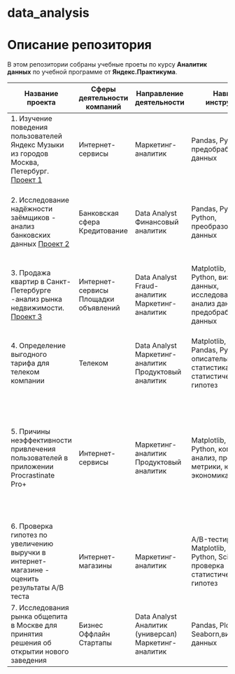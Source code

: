 # data_analysis
# Описание репозитория
В этом репозитории собраны учебные проеты по курсу **Аналитик данных** по учебной программе от **Яндекс.Практикума**.

<table>
  <thead>
    <tr>
      <th>Название проекта</th>
      <th>Сферы деятельности компаний</th>
      <th>Направление деятельности</th>
      <th>Навыки и инструменты</th>
      <th>Задачи проекта</th>
    </tr>
  </thead>
  <tbody>
    <tr>
      <td>1. Изучение поведения пользователей Яндекс Музыки из городов Москва, Петербург.
      <a href="https://github.com/katerina-ash/data_analysis/blob/main/Project_1._Yandex_Music/Project_1_Yandex_Music.ipynb">Проект 1</a></td>
      <td>Интернет-сервисы</td>
      <td>Маркетинг-аналитик</td>
      <td>Pandas, Python, предобработка данных</td>
      <td>На основе данных определить активность пользователей в зависимости от дня недели, какие жанры интересны ползователям</td>
    </tr>
    <tr>
      <td>2. Исследование надёжности заёмщиков - анализ банковских данных
      <a href="https://github.com/katerina-ash/data_analysis/blob/main/Project_2_Reliability_of_borrowers/Project_2_Investigation_of_the_reliability_of_borrowers.ipynb">Проект 2</a></td>
      <td>Банковская сфера
      Кредитование</td>
      <td>Data Analyst
        Финансовый аналитик
      </td>
      <td>Pandas, PyMystem3, Python, преобразование данных</td>
      <td>На основе статистики о платёжеспособности клиентов исследовать влияет ли семейное положение и количество детей возврата кредита в срок</td>
    </tr>
    <tr>
      <td>3. Продажа квартир в Санкт-Петербурге -анализ рынка недвижимости.
      <a href="https://github.com/katerina-ash/data_analysis/blob/main/Project_3_Ads_for_sale_of_apartments/Project_3_Research_of_ads_for_the_sale_of_apartments.ipynb">Проект 3</a></td>
      <td>Интернет-сервисы
        Площадки объявлений</td>
      <td>Data Analyst
        Fraud-аналитик
        Маркетинг-аналитик</td>
      <td>Matplotlib, Pandas, Python, визуализация данных, исследовательский анализ данных, предобработка данных</td>
      <td>Используя данные сервиса Яндекс.Недвижимость, определить рыночную стоимость объектов недвижимости и типичные параметры квартир</td>
    </tr>
    <tr>
      <td>4. Определение выгодного тарифа для телеком компании</td>
      <td>Телеком</td>
      <td>Data Analyst
        Маркетинг-аналитик
        Продуктовый аналитик</td>
      <td>Matplotlib, NumPy, Pandas, Python SciPy, описательная статистика, проверка статистических гипотез</td>
      <td>На основе данных клиентов оператора сотовой связи проанализировать поведение клиентов и поиск оптимального тарифа</td>
    </tr>
    <tr>
      <td>5. Причины неэффективности привлечения пользователей в приложении Procrastinate Pro+</td>
      <td>Интернет-сервисы</td>
      <td>Маркетинг-аналитик
        Продуктовый аналитик</td>
      <td>Matplotlib, Pandas, Python, когортный анализ, продуктовые метрики, юнит-экономика</td>
      <td>На основе данных о посещениях сайта изучить, как люди пользуются продуктом, когда они начинают покупать, сколько денег приносит каждый клиент, когда он окупается, из какого рекламного источника пришел, какие рекламные источники эффективны</td>
    </tr>
    <tr>
      <td>6. Проверка гипотез по увеличению выручки в интернет-магазине - оценить результаты А/В теста</td>
      <td>Интернет-магазины</td>
      <td>Маркетинг-аналитик</td>
      <td>A/B-тестирование, Matplotlib, Pandas, Python, SciPy, проверка статистических гипотез</td>
      <td>Используя данные интернет-магазина приоритезировать гипотезы, произвести оценку результатов A/B-тестирования различными методами</td>
    </tr>
    </tr>
    <tr>
      <td>7. Исследования рынка общепита в Москве для принятия решения об открытии нового заведения</td>
      <td>Бизнес
        Оффлайн
        Стартапы</td>
      <td>Data Analyst
        Аналитик (универсал)
        Маркетинг-аналитик</td>
      <td>Pandas, Plotly, Python, Seaborn,визуализация данных</td>
      <td>Исследование рынка общественного питания на основе открытых данных, подготовка презентации для инвесторов</td>
    </tr>
  </tbody>
</table>

